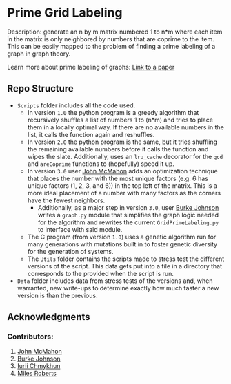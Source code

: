 # Prime Grid Labeling

Description: generate an n by m matrix numbered 1 to n*m where each item in the matrix is only neighbored by numbers that are coprime to the item. This can be easily mapped to the problem of finding a prime labeling of a graph in graph theory.

Learn more about prime labeling of graphs: [Link to a paper](https://www.rroij.com/open-access/some-prime-labeling-of-graph.pdf)

## Repo Structure

- `Scripts` folder includes all the code used.
    - In version `1.0` the python program is a greedy algorithm that recursively shuffles a list of numbers 1 to (n*m) and tries to place them in a locally optimal way. If there are no available numbers in the list, it calls the function again and reshuffles.
    - In version `2.0` the python program is the same, but it tries shuffling the remaining available numbers before it calls the function and wipes the slate. Additionally, uses an `lru_cache` decorator for the `gcd` and `areCoprime` functions to (hopefully) speed it up.
    - In version `3.0` user [John McMahon](https://github.com/John-A-McMahon) adds an optimization technique that places the number with the most unique factors (e.g. 6 has unique factors (1, 2, 3, and 6)) in the top left of the matrix. This is a more ideal placement of a number with many factors as the corners have the fewest neighbors.
        - Additionally, as a major step in version `3.0`, user [Burke Johnson](https://github.com/synth-mania) writes a `graph.py` module that simplifies the graph logic needed for the algorithm and rewrites the current `GridPrimeLabeling.py` to interface with said module.
    - The C program (from version `1.0`) uses a genetic algorithm run for many generations with mutations built in to foster genetic diversity for the generation of systems.
    - The `Utils` folder contains the scripts made to stress test the different versions of the script. This data gets put into a file in a directory that corresponds to the provided when the script is run.
- `Data` folder includes data from stress tests of the versions and, when warranted, new write-ups to determine exactly how much faster a new version is than the previous.

## Acknowledgments
### Contributors:
1. [John McMahon](https://github.com/John-A-McMahon)
2. [Burke Johnson](https://github.com/synth-mania)
3. [Iurii Chmykhun](https://github.com/blurryiurii)
4. [Miles Roberts](https://github.com/RobertsMiles)

